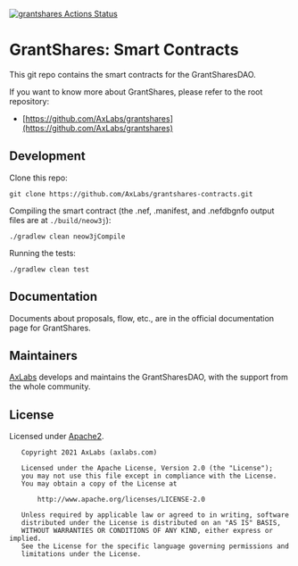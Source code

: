 [![grantshares Actions Status](https://github.com/AxLabs/grantshares-contracts/workflows/grantshares-ci-cd/badge.svg)](https://github.com/AxLabs/grantshares-contracts/actions)

# GrantShares: Smart Contracts

This git repo contains the smart contracts for the GrantSharesDAO.

If you want to know more about GrantShares, please refer to the root repository:
* [https://github.com/AxLabs/grantshares](https://github.com/AxLabs/grantshares)

## Development

Clone this repo:

```shell
git clone https://github.com/AxLabs/grantshares-contracts.git
```

Compiling the smart contract (the .nef, .manifest, and .nefdbgnfo output files are at `./build/neow3j`):

```shell
./gradlew clean neow3jCompile
```

Running the tests:

```shell
./gradlew clean test
```

## Documentation

Documents about proposals, flow, etc., are in the official documentation page for GrantShares.

## Maintainers

[AxLabs](https://axlabs.com) develops and maintains the GrantSharesDAO, with
the support from the whole community.

## License

Licensed under [Apache2](http://www.apache.org/licenses/LICENSE-2.0).

```
   Copyright 2021 AxLabs (axlabs.com)

   Licensed under the Apache License, Version 2.0 (the "License");
   you may not use this file except in compliance with the License.
   You may obtain a copy of the License at

       http://www.apache.org/licenses/LICENSE-2.0

   Unless required by applicable law or agreed to in writing, software
   distributed under the License is distributed on an "AS IS" BASIS,
   WITHOUT WARRANTIES OR CONDITIONS OF ANY KIND, either express or implied.
   See the License for the specific language governing permissions and
   limitations under the License.
```